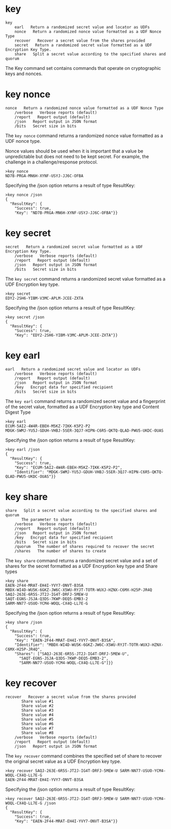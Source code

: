 
# key

````
key    
    earl   Return a randomized secret value and locator as UDFs
    nonce   Return a randomized nonce value formatted as a UDF Nonce Type
    recover   Recover a secret value from the shares provided
    secret   Return a randomized secret value formatted as a UDF Encryption Key Type.
    share   Split a secret value according to the specified shares and quorum
````

The Key command set contains commands that operate on cryptographic keys and
nonces.


# key nonce

````
nonce   Return a randomized nonce value formatted as a UDF Nonce Type
    /verbose   Verbose reports (default)
    /report   Report output (default)
    /json   Report output in JSON format
    /bits   Secret size in bits
````


The `key nonce` command returns a randomized nonce value formatted as a UDF nonce type.

Nonce values should be used when it is important that a value be unpredictable but 
does not need to be kept secret. For example, the challenge in a challenge/response
protocol.


````
>key nonce
ND7B-PRGA-MN6H-XYNF-USYJ-JJ6C-OFBA
````

Specifying the /json option returns a result of type ResultKey:

````
>key nonce /json
{
  "ResultKey": {
    "Success": true,
    "Key": "ND7B-PRGA-MN6H-XYNF-USYJ-JJ6C-OFBA"}}
````

# key secret

````
secret   Return a randomized secret value formatted as a UDF Encryption Key Type.
    /verbose   Verbose reports (default)
    /report   Report output (default)
    /json   Report output in JSON format
    /bits   Secret size in bits
````

The `key secret` command returns a randomized secret value formatted as a UDF Encryption 
key type.


````
>key secret
EDY2-2SH6-YIBM-V3MC-APLM-JCEE-ZXTA
````

Specifying the /json option returns a result of type ResultKey:

````
>key secret /json
{
  "ResultKey": {
    "Success": true,
    "Key": "EDY2-2SH6-YIBM-V3MC-APLM-JCEE-ZXTA"}}
````


# key earl

````
earl   Return a randomized secret value and locator as UDFs
    /verbose   Verbose reports (default)
    /report   Report output (default)
    /json   Report output in JSON format
    /key   Encrypt data for specified recipient
    /bits   Secret size in bits
````

The `key earl` command returns a randomized secret value and a fingerprint of the secret 
value, formatted as a UDF Encryption key type and Content Digest Type


````
>key earl
ECUM-5AI2-4W4R-EBEH-M5KZ-7IKK-K5P2-P2
MDGK-SWMJ-YU5J-GDUH-VHBJ-5SER-3QJ7-HIPN-C6R5-QKTQ-QLAD-PWU5-UKDC-OUAS
````

Specifying the /json option returns a result of type ResultKey:

````
>key earl /json
{
  "ResultKey": {
    "Success": true,
    "Key": "ECUM-5AI2-4W4R-EBEH-M5KZ-7IKK-K5P2-P2",
    "Identifier": "MDGK-SWMJ-YU5J-GDUH-VHBJ-5SER-3QJ7-HIPN-C6R5-QKTQ-QLAD-PWU5-UKDC-OUAS"}}
````

# key share

````
share   Split a secret value according to the specified shares and quorum
       The parameter to share
    /verbose   Verbose reports (default)
    /report   Report output (default)
    /json   Report output in JSON format
    /key   Encrypt data for specified recipient
    /bits   Secret size in bits
    /quorum   The number of shares required to recover the secret
    /shares   The number of shares to create
````

The `key share` command returns a randomized secret value and a set of shares for the secret
formatted as a UDF Encryption key type and Share types


````
>key share
EAEN-2F44-MRAT-EH4I-YVY7-ONVT-B3SA
MBDX-WI4D-WU5K-6GKZ-JW6C-X5WU-RYJT-TOTR-WUXJ-HZNX-C6MX-H25P-JR4Q
SAQJ-263E-6R5S-JT2J-IG4T-DRFJ-5MEW-U
SAQT-EGNS-JSJA-Q3DS-7KWP-DEQ5-EMB3-2
SARM-NN77-USUO-YCM4-WOQL-CX4Q-LL7E-G
````

Specifying the /json option returns a result of type ResultKey:

````
>key share /json
{
  "ResultKey": {
    "Success": true,
    "Key": "EAEN-2F44-MRAT-EH4I-YVY7-ONVT-B3SA",
    "Identifier": "MBDX-WI4D-WU5K-6GKZ-JW6C-X5WU-RYJT-TOTR-WUXJ-HZNX-C6MX-H25P-JR4Q",
    "Shares": ["SAQJ-263E-6R5S-JT2J-IG4T-DRFJ-5MEW-U",
      "SAQT-EGNS-JSJA-Q3DS-7KWP-DEQ5-EMB3-2",
      "SARM-NN77-USUO-YCM4-WOQL-CX4Q-LL7E-G"]}}
````


# key recover

````
recover   Recover a secret value from the shares provided
       Share value #1
       Share value #2
       Share value #3
       Share value #4
       Share value #5
       Share value #6
       Share value #7
       Share value #8
    /verbose   Verbose reports (default)
    /report   Report output (default)
    /json   Report output in JSON format
````

The `key recover` command combines the specified set of share to recover the original secret 
value as a UDF Encryption key type.


````
>key recover SAQJ-263E-6R5S-JT2J-IG4T-DRFJ-5MEW-U SARM-NN77-USUO-YCM4-WOQL-CX4Q-LL7E-G
EAEN-2F44-MRAT-EH4I-YVY7-ONVT-B3SA
````

Specifying the /json option returns a result of type ResultKey:

````
>key recover SAQJ-263E-6R5S-JT2J-IG4T-DRFJ-5MEW-U SARM-NN77-USUO-YCM4-WOQL-CX4Q-LL7E-G /json
{
  "ResultKey": {
    "Success": true,
    "Key": "EAEN-2F44-MRAT-EH4I-YVY7-ONVT-B3SA"}}
````


